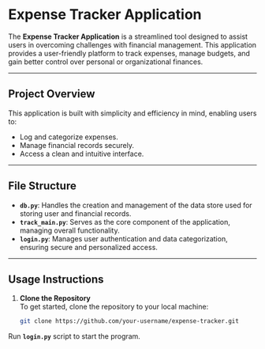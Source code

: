 # Expense Tracker Application

The **Expense Tracker Application** is a streamlined tool designed to assist users in overcoming challenges with financial management. This application provides a user-friendly platform to track expenses, manage budgets, and gain better control over personal or organizational finances.

---

## Project Overview

This application is built with simplicity and efficiency in mind, enabling users to:
- Log and categorize expenses.
- Manage financial records securely.
- Access a clean and intuitive interface.

---

## File Structure

- **`db.py`**: Handles the creation and management of the data store used for storing user and financial records.
- **`track_main.py`**: Serves as the core component of the application, managing overall functionality.
- **`login.py`**: Manages user authentication and data categorization, ensuring secure and personalized access.

---

## Usage Instructions

1. **Clone the Repository**  
   To get started, clone the repository to your local machine:
   ```bash
   git clone https://github.com/your-username/expense-tracker.git

Run **`login.py`** script to start the program.

